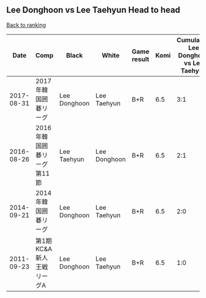 ## Lee Donghoon vs Lee Taehyun Head to head

[Back to ranking](../../index.md)




| **Date** | **Comp** | **Black** | **White** | **Game result** | **Komi** | **Cumulative Lee Donghoon vs Lee Taehyun** | **Lee Donghoon streak** | **Lee Taehyun streak** | 
| --- | --- | --- | --- | --- | --- | --- | --- | --- |
| 2017-08-31 | 2017年韓国囲碁リーグ | Lee Donghoon | Lee Taehyun | B+R | 6.5 | 3:1 | 1 | 0 | 
| 2016-08-26 | 2016年韓国囲碁リーグ第11節 | Lee Taehyun | Lee Donghoon | B+R | 6.5 | 2:1 | 0 | 1 | 
| 2014-09-21 | 2014年韓国囲碁リーグ | Lee Donghoon | Lee Taehyun | B+R | 6.5 | 2:0 | 2 | 0 | 
| 2011-09-23 | 第1期KC&A新人王戦リーグA | Lee Donghoon | Lee Taehyun | B+R | 6.5 | 1:0 | 1 | 0 |





